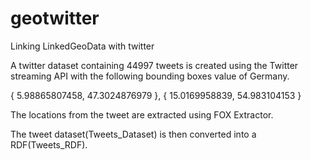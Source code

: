 # geotwitter
Linking LinkedGeoData with twitter

A twitter dataset containing 44997 tweets is created using the Twitter streaming API with the following bounding boxes value of Germany.


{ 5.98865807458, 47.3024876979 }, { 15.0169958839, 54.983104153 }

The locations from the tweet are extracted using FOX Extractor.

The tweet dataset(Tweets_Dataset) is then converted into a RDF(Tweets_RDF).





